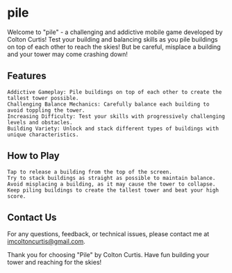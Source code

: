 # pile

Welcome to "pile" - a challenging and addictive mobile game developed by Colton Curtis! Test your building and balancing skills as you pile buildings on top of each other to reach the skies! But be careful, misplace a building and your tower may come crashing down!
## Features

    Addictive Gameplay: Pile buildings on top of each other to create the tallest tower possible.
    Challenging Balance Mechanics: Carefully balance each building to avoid toppling the tower.
    Increasing Difficulty: Test your skills with progressively challenging levels and obstacles.
    Building Variety: Unlock and stack different types of buildings with unique characteristics.

## How to Play

    Tap to release a building from the top of the screen.
    Try to stack buildings as straight as possible to maintain balance.
    Avoid misplacing a building, as it may cause the tower to collapse.
    Keep piling buildings to create the tallest tower and beat your high score.

## Contact Us

For any questions, feedback, or technical issues, please contact me at imcoltoncurtis@gmail.com.

Thank you for choosing "Pile" by Colton Curtis. Have fun building your tower and reaching for the skies!
